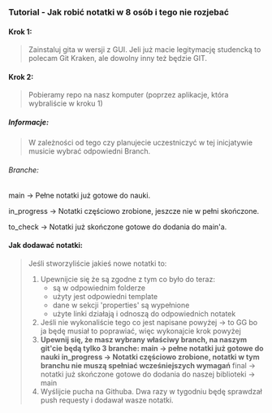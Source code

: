 ### Tutorial - Jak robić notatki w 8 osób i tego nie rozjebać

#### Krok 1:

> Zainstaluj gita w wersji z GUI. Jeli już macie legitymację studencką to polecam Git Kraken, ale dowolny inny też będzie GIT.

#### Krok 2:

> Pobieramy repo na nasz komputer (poprzez aplikacje, która wybraliście w kroku 1)

##### Informacje:

> W zależności od tego czy planujecie uczestniczyć w tej inicjatywie musicie wybrać odpowiedni Branch.

###### Branche:

main -> Pełne notatki już gotowe do nauki.

in_progress -> Notatki częściowo zrobione, jeszcze nie w pełni skończone.

to_check -> Notatki już skończone gotowe do dodania do main'a.

#### Jak dodawać notatki:

> Jeśli stworzyliście jakieś nowe notatki to:
>
> 1. Upewnijcie się że są zgodne z tym co było do teraz:
>    - są w odpowiednim folderze
>    - użyty jest odpowiedni template
>    - dane w sekcji 'properties' są wypełnione
>    - użyte linki działają i odnoszą do odpowiednich notatek
> 2. Jeśli nie wykonaliście tego co jest napisane powyżej -> to GG bo ja będę musiał to poprawiać, więc wykonajcie krok powyżej
> 3. **Upewnij się, że masz wybrany właściwy branch, na naszym git'cie będą tylko 3 branche:
>    main -> pełne notatki już gotowe do nauki
>    in_progress -> Notatki częściowo zrobione, notatki w tym branchu nie muszą spełniać wcześniejszych wymagań**
>    final -> notatki już skończone gotowe do dodania do naszej biblioteki -> main
> 4. Wyślijcie pucha na Githuba. Dwa razy w tygodniu będę sprawdzał push requesty i dodawał wasze notatki.
